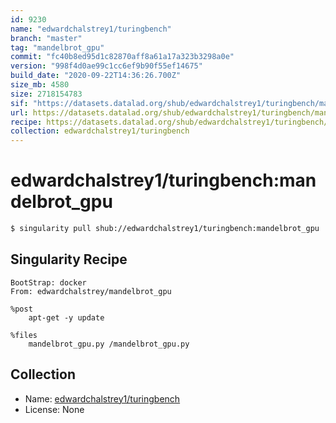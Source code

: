 ```yaml
---
id: 9230
name: "edwardchalstrey1/turingbench"
branch: "master"
tag: "mandelbrot_gpu"
commit: "fc40b8ed95d1c82870aff8a61a17a323b3298a0e"
version: "998f4d0ae99c1cc6ef9b90f55ef14675"
build_date: "2020-09-22T14:36:26.700Z"
size_mb: 4580
size: 2718154783
sif: "https://datasets.datalad.org/shub/edwardchalstrey1/turingbench/mandelbrot_gpu/2020-09-22-fc40b8ed-998f4d0a/998f4d0ae99c1cc6ef9b90f55ef14675.simg"
url: https://datasets.datalad.org/shub/edwardchalstrey1/turingbench/mandelbrot_gpu/2020-09-22-fc40b8ed-998f4d0a/
recipe: https://datasets.datalad.org/shub/edwardchalstrey1/turingbench/mandelbrot_gpu/2020-09-22-fc40b8ed-998f4d0a/Singularity
collection: edwardchalstrey1/turingbench
---
```


# edwardchalstrey1/turingbench:mandelbrot_gpu

```bash
$ singularity pull shub://edwardchalstrey1/turingbench:mandelbrot_gpu
```

## Singularity Recipe

```singularity
BootStrap: docker 
From: edwardchalstrey/mandelbrot_gpu

%post
    apt-get -y update

%files      
    mandelbrot_gpu.py /mandelbrot_gpu.py
```

## Collection

 - Name: [edwardchalstrey1/turingbench](https://github.com/edwardchalstrey1/turingbench)
 - License: None

